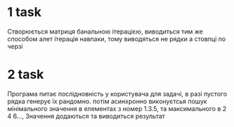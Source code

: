 # 1 task
Створюється матриця банальною ітерацією, виводиться тим же способом алет ітерація навпаки, тому виводяться не рядки а стовпці по черзі
# 2 task
Програма питає послідновність у користувача для задачі, в разі пустого рядка генерує їх рандомно.
потім асинхронно виконуєтсья пошук мінімального значення в елементах з номер 1.3.5, та максимального в 2 4 6...,
Значення додаються та виводиться результат

